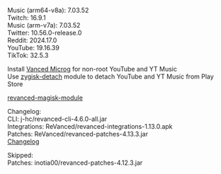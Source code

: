 Music (arm64-v8a): 7.03.52  
Twitch: 16.9.1  
Music (arm-v7a): 7.03.52  
Twitter: 10.56.0-release.0  
Reddit: 2024.17.0  
YouTube: 19.16.39  
TikTok: 32.5.3  

Install [Vanced Microg](https://github.com/TeamVanced/VancedMicroG/releases) for non-root YouTube and YT Music  
Use [zygisk-detach](https://github.com/j-hc/zygisk-detach) module to detach YouTube and YT Music from Play Store  

[revanced-magisk-module](https://github.com/j-hc/revanced-magisk-module)  

Changelog:  
CLI: j-hc/revanced-cli-4.6.0-all.jar  
Integrations: ReVanced/revanced-integrations-1.13.0.apk  
Patches: ReVanced/revanced-patches-4.13.3.jar  
[Changelog](https://github.com/ReVanced/revanced-patches/releases/tag/v4.13.3)  

Skipped:  
Patches: inotia00/revanced-patches-4.12.3.jar    
